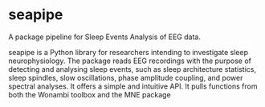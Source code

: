 # seapipe
A package pipeline for Sleep Events Analysis of EEG data.

seapipe is a Python library for researchers intending to investigate sleep neurophysiology. The package reads EEG recordings with the purpose of detecting and analysing sleep events, such as sleep architecture statistics, sleep spindles, slow oscillations, phase amplitude coupling, and power spectral analyses. It offers a simple and intuitive API. It pulls functions from both the Wonambi toolbox and the MNE package
